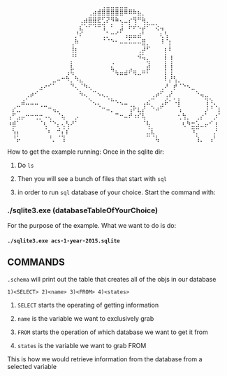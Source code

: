 ⠀⠀⠀⠀⠀⠀⠀⠀⠀⠀⠀⠀⠀⠀⠀⠀⠀⠀⠀⠀⠀⢀⣀⣀⣀⣀⣀⠀⠀⠀⠀⠀⠀⠀⠀⠀⠀⠀⠀⠀⠀⠀⠀⠀⠀⠀⠀⠀
⠀⠀⠀⠀⠀⠀⠀⠀⠀⠀⠀⠀⠀⠀⠀⠀⠀⠀⢀⣴⣾⣿⣿⣿⣿⣿⠿⠿⠷⣦⡀⠀⠀⠀⠀⠀⠀⠀⠀⠀⠀⠀⠀⠀⠀⠀⠀⠀
⠀⠀⠀⠀⠀⠀⠀⠀⠀⠀⠀⠀⠀⠀⠀⠀⢀⣴⣿⣿⣟⢋⡝⠻⠷⢄⣀⡔⢻⠛⢷⡀⠀⠀⠀⠀⠀⠀⠀⠀⠀⠀⠀⠀⠀⠀⠀⠀
⠀⠀⠀⠀⠀⠀⠀⠀⠀⠀⠀⠀⠀⠀⠀⠀⣎⠑⠋⠙⠛⢹⠀⠃⠀⣸⠀⠗⠞⠢⡼⠋⠉⢕⢤⠀⠀⠀⠀⠀⠀⠀⠀⠀⠀⠀⠀⠀
⠀⠀⠀⠀⠀⠀⠀⠀⠀⠀⠀⠀⠀⠀⠀⡘⠎⠀⠀⠀⠀⢀⡁⠒⠊⠁⢠⣤⣤⣴⠃⠀⠀⠀⢆⢣⠀⠀⠀⠀⠀⠀⠀⠀⠀⠀⠀⠀
⠀⠀⠀⠀⠀⠀⠀⠀⠀⠀⠀⠀⠀⠀⢀⠷⠀⠀⠀⠀⠀⠈⠈⠑⠂⠤⠤⠥⠤⠤⣿⡀⠀⠀⠸⠈⡆⠀⠀⠀⠀⠀⠀⠀⠀⠀⠀⠀
⠀⠀⠀⠀⠀⠀⠀⠀⠀⠀⠀⠀⠀⠀⢸⡆⠀⠀⠀⠀⠀⠀⠀⠀⠀⠀⠀⠀⠀⢀⡼⠋⠀⠀⠀⡆⠇⠀⠀⠀⠀⠀⠀⠀⠀⠀⠀⠀
⠀⠀⠀⠀⠀⠀⠀⠀⠀⠀⠀⠀⠀⠀⠘⠃⠀⠀⠀⠀⠀⠀⠀⠀⠀⠀⠀⠀⠀⠺⢥⡀⠀⠀⠀⡇⢰⠀⠀⠀⠀⠀⠀⠀⠀⠀⠀⠀
⠀⠀⠀⠀⠀⠀⠀⠀⠀⠀⠀⠀⠀⠀⡇⠀⠀⠀⠀⠀⠀⠀⠀⡐⠀⠀⠀⠀⠀⠀⠀⣹⠀⠀⠀⡇⢸⠀⠀⠀⠀⠀⠀⠀⠀⠀⠀⠀
⠀⠀⠀⠀⠀⠀⠀⠀⠀⠀⠀⠀⠀⢠⢯⠀⠀⠀⠀⠀⠀⠀⠀⠙⢦⣤⣴⠞⢶⣀⠶⠏⠀⠀⠀⡇⢸⠀⠀⠀⠀⠀⠀⠀⠀⠀⠀⠀
⠀⠀⠀⠀⠀⠀⠀⠀⠀⠀⣀⠤⠒⠳⡀⠳⣄⠀⠀⠀⠀⠀⠀⠀⠀⠀⠀⠀⠀⠀⠀⠀⠀⠀⠀⠇⡜⢣⡀⠀⠀⠀⠀⠀⠀⠀⠀⠀
⠀⠀⠀⠀⠀⠀⠀⣠⠔⠊⠁⠀⠀⠀⠙⢄⠈⠳⢄⠀⠀⠀⠀⠀⠀⠀⠀⠀⠀⠀⠀⠀⠀⠀⢀⠜⠀⡞⠈⠑⠢⣀⠀⠀⠀⠀⠀⠀
⠀⠀⠀⠀⢀⡴⠊⠀⠀⠀⠀⠀⠀⠀⠀⠀⠳⢄⠀⠉⠢⢄⡀⠀⠀⠀⠀⠀⠀⠀⠀⠀⢀⡴⠋⢀⡜⠀⠀⠀⠀⠀⠑⢤⣀⠀⠀⠀
⠀⠀⠀⣴⣁⣀⣀⠀⠀⠀⠀⠀⠀⠀⠀⠀⠀⠀⠑⢄⡀⠀⠈⠓⠢⢄⣀⠀⠀⠀⢀⣔⠉⠀⢀⡮⠂⠡⡇⠀⠀⠀⠀⠀⢹⠱⡀⠀
⠀⡔⣉⠀⠀⠀⠀⠈⠉⠒⢤⡀⠀⠀⠀⠀⠀⠀⠀⠀⠈⠒⠤⡀⠀⠀⠀⢨⠗⣆⡜⠀⠑⠴⠋⠀⠀⠀⢡⠀⠀⠀⠀⠀⡸⠘⠈⡆
⢠⠋⣠⡤⠒⠒⢒⡒⠠⢄⠀⠈⢦⠀⠀⡠⠀⠀⠀⠀⠀⠀⠀⠀⠉⠒⠤⠞⠰⠎⢧⠀⠀⠀⠀⠀⠀⠀⢂⢳⡀⠀⢀⡔⠁⠀⡰⠁
⠰⣾⠁⠀⠀⠀⠀⠈⢆⠈⠑⡄⢄⢣⠜⠁⠀⠀⠀⠀⠀⠀⠀⠀⠀⠀⠀⠀⠀⠀⠈⢧⠀⠀⠀⠀⠀⠀⠀⢆⠳⣒⣡⣀⡤⠊⢰⠀
⠀⢣⡄⠀⠀⠀⠀⠀⠈⠆⠀⠚⡌⡎⠀⠀⠀⠀⠀⠀⠀⠀⠀⠀⠀⠀⠀⠀⠀⠀⠀⣈⣇⠀⠀⠀⠀⠀⠀⠀⠀⠹⡉⠀⠀⠀⡘⠀
⠀⠘⡥⠀⠀⠀⠀⠀⠀⠘⡀⠈⢹⠀⠀⠀⠀⠀⠀⠀⠀⠀⠀⠀⠀⠀⠀⠀⠀⠀⠀⠉⠈⢧⠀⠀⠀⠀⠀⠀⠀⠀⢱⡀⠀⢠⠃⠀

How to get the example running:
Once in the sqlite dir:
1) Do `ls`
2) Then you will see a bunch of files that start with `sql`

3) in order to run `sql` database of your choice. Start the command with:
### ./sqlite3.exe (databaseTableOfYourChoice)
For the purpose of the example. What we want to do is do:
#### ` ./sqlite3.exe acs-1-year-2015.sqlite `

## COMMANDS

`.schema` will print out the table that creates all of the objs in our database

`1)<SELECT> 2)<name> 3)<FROM> 4)<states>`
1) `SELECT` starts the operating of getting information

2) `name` is the variable we want to exclusively grab

3) `FROM` starts the operation of which database we want to get it from

4) `states` is the variable we want to grab FROM

This is how we would retrieve information from the database from a selected variable

